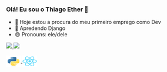 ### Olá! Eu sou o Thiago Ether 👋

- 🔭 Hoje estou a procura do meu primeiro emprego como Dev
- 🐍 Apredendo Django
- 😄 Pronouns: ele/dele

<div>
    <a href="https://github.com/thiagoether">
        <img height="180em" src="https://github-readme-stats.vercel.app/api?username=thiagoether&show_icons=true&theme=dracula&include_all_commits=true&count_private=true"/>
        <img height="180em" src="https://github-readme-stats.vercel.app/api/top-langs/?username=thiagoether&layout=compact&langs_count=16&theme=dracula"/>
</div>

<div style="display: inline_block"><br>
    <img align="center" alt="Thiago-Js" height="30" width="40" src="https://raw.githubusercontent.com/devicons/devicon/master/icons/python/python-original.svg"> 
    <img align="center" alt="Thiago-Js" height="30" width="40" src="https://raw.githubusercontent.com/devicons/devicon/master/icons/react/react-original.svg">
</div>
